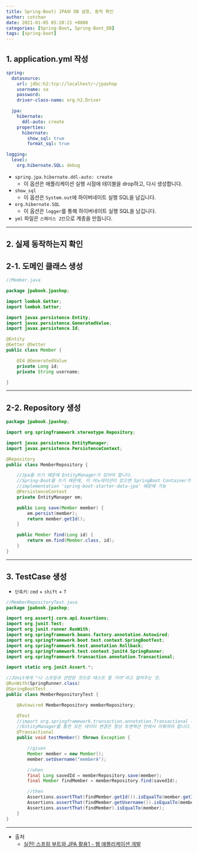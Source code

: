 ```yaml
---
title: Spring-Boot) JPA와 DB 설정, 동작 확인
author: cotchan 
date: 2021-01-05 05:20:21 +0800 
categories: [Spring-Boot, Spring-Boot_DB]
tags: [spring-boot] 
---
```


## 1. application.yml 작성

```yml
spring:
  datasource:
    url: jdbc:h2:tcp://localhost/~/jpashop
    username: sa
    password:
    driver-class-name: org.h2.Driver

  jpa:
    hibernate:
      ddl-auto: create
    properties:
      hibernate:
        show_sql: true
        format_sql: true

logging:
  level:
    org.hibernate.SQL: debug
```

+ `spring.jpa.hibernate.ddl-auto: create`
    + 이 옵션은 애플리케이션 실행 시점에 테이블을 drop하고, 다시 생성합니다.
+ `show_sql`
    + 이 옵션은 `System.out`에 하이버네이트 실행 SQL을 남깁니다.
+ `org.hibernate.SQL`
    + 이 옵션은 `logger`를 통해 하이버네이트 실행 SQL을 남깁니다.
+ `yml` 파일은 `스페이스 2칸`으로 계층을 만듭니다.

---

## 2. 실제 동작하는지 확인

## 2-1. 도메인 클래스 생성

```java
//Member.java

package jpabook.jpashop;

import lombok.Getter;
import lombok.Setter;

import javax.persistence.Entity;
import javax.persistence.GeneratedValue;
import javax.persistence.Id;

@Entity
@Getter @Setter
public class Member {

    @Id @GeneratedValue
    private Long id;
    private String username;

}

```
---

## 2-2. Repository 생성

```java
package jpabook.jpashop;

import org.springframework.stereotype.Repository;

import javax.persistence.EntityManager;
import javax.persistence.PersistenceContext;

@Repository
public class MemberRepository {

    //Jpa를 쓰기 때문에 EntityManager가 있어야 합니다.
    //Spring-Boot를 쓰기 때문에, 이 어노테이션이 있으면 SpringBoot Container가 매니저를 주입을 해줍니다.
    //implementation 'spring-boot-starter-data-jpa' 때문에 가능
    @PersistenceContext
    private EntityManager em;

    public Long save(Member member) {
        em.persist(member);
        return member.getId();
    }

    public Member find(Long id) {
        return em.find(Member.class, id);
    }
}
```

---

## 3. TestCase 생성

+ `단축키`: `cmd` + `shift` + `T`

```java
//MemberRepositoryTest.java
package jpabook.jpashop;

import org.assertj.core.api.Assertions;
import org.junit.Test;
import org.junit.runner.RunWith;
import org.springframework.beans.factory.annotation.Autowired;
import org.springframework.boot.test.context.SpringBootTest;
import org.springframework.test.annotation.Rollback;
import org.springframework.test.context.junit4.SpringRunner;
import org.springframework.transaction.annotation.Transactional;

import static org.junit.Assert.*;

//JUnit에게 "나 스프링과 관련된 것으로 테스트 할 거야"라고 알려주는 것.
@RunWith(SpringRunner.class)
@SpringBootTest
public class MemberRepositoryTest {

    @Autowired MemberRepository memberRepository;

    @Test
    //import org.springframework.transaction.annotation.Transactional 사용 권장
    //EntityManager를 통한 모든 데이터 변경은 항상 트랜잭션 안에서 이뤄져야 합니다.
    @Transactional
    public void testMember() throws Exception {

        //given
        Member member = new Member();
        member.setUsername("memberA");

        //when
        final Long savedId = memberRepository.save(member);
        final Member findMember = memberRepository.find(savedId);

        //then
        Assertions.assertThat(findMember.getId()).isEqualTo(member.getId());
        Assertions.assertThat(findMember.getUsername()).isEqualTo(member.getUsername());
        Assertions.assertThat(findMember).isEqualTo(member);
    }
}
```



---

+ 출처
    + [실전! 스프링 부트와 JPA 활용1 - 웹 애플리케이션 개발](https://www.inflearn.com/course/%EC%8A%A4%ED%94%84%EB%A7%81%EB%B6%80%ED%8A%B8-JPA-%ED%99%9C%EC%9A%A9-1/dashboard)
